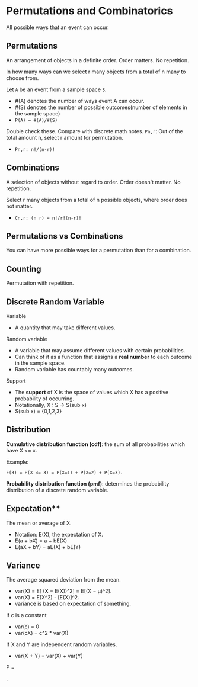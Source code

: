 # Permutations and Combinatorics

All possible ways that an event can occur.

## Permutations

An arrangement of objects in a definite order. Order matters. No repetition.

In how many ways can we select r many objects from a total of n many to choose from.

Let `A` be an event from a sample space `S`.
* #(A) denotes the number of ways event A can occur.
* #(S) denotes the number of possible outcomes(number of elements in the sample space)
* `P(A) = #(A)/#(S)`

Double check these. Compare with discrete math notes.
`Pn,r`: Out of the total amount n, select r amount for permutation.
* `Pn,r: n!/(n-r)!`

## Combinations

A selection of objects without regard to order. Order doesn't matter. No repetition.

Select r many objects from a total of n possible objects, where order does not matter.
* `Cn,r: (n r) = n!/r!(n-r)!`

## Permutations vs Combinations

You can have more possible ways for a permutation than for a combination.

## Counting

Permutation with repetition.

## Discrete Random Variable

Variable
* A quantity that may take different values.

Random variable
* A variable that may assume different values with certain probabilities.
* Can think of it as a function that assigns a **real number** to each outcome in the sample space.
* Random variable has countably many outcomes.

Support
* The **support** of X is the space of values which X has a positive probability of occurring.
* Notationally, X : S -> S(sub x)
* S(sub x) = {0,1,2,3}

## Distribution

**Cumulative distribution function (cdf)**: the sum of all probabilities which have X <= x.

Example:
```
F(3) = P(X <= 3) = P(X=1) + P(X=2) + P(X=3).
```

**Probability distribution function (pmf)**: determines the probability distribution of a discrete random variable.

## Expectation**
The mean or average of X.
* Notation: E(X), the expectation of X.
* E(a + bX) = a + bE(X)
* E(aX + bY) = aE(X) + bE(Y)

## Variance
The average squared deviation from the mean.
* var(X) = E[ (X − E(X))^2] = E[(X − μ)^2].
* var(X) = E(X^2) - [E(X)]^2.
* variance is based on expectation of something.

If c is a constant
* var(c) = 0
* var(cX) = c^2 * var(X)

If X and Y are independent random variables.
* var(X + Y) = var(X) + var(Y)


P =

.
